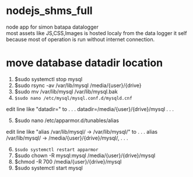 # nodejs_shms_full
node app for simon batapa datalogger <br>
most assets like JS,CSS,Images is hosted localy from the data logger it self because most of operation is run without internet connection. 

# move database datadir location
1. $sudo systemctl stop mysql
2. $sudo rsync -av /var/lib/mysql /media/{user}/{drive}
3. $sudo mv /var/lib/mysql /var/lib/mysql.bak  
4. `$sudo nano /etc/mysql/mysql.conf.d/mysqld.cnf`

edit line like "datadir=" to
. . .
datadir=/media/{user}/{drive}/mysql
. . .

5. $sudo nano /etc/apparmor.d/tunables/alias

edit line like "alias /var/lib/mysql/ -> /var/lib/mysql/" to
. . .
alias /var/lib/mysql/ -> /media/{user}/{drive}/mysql/,
. . .

6. `$sudo systemctl restart apparmor`
7. $sudo chown -R mysql:mysql  /media/{user}/{drive}/mysql
8. $chmod -R 700 /media/{user}/{drive}/mysql
9. $sudo systemctl start mysql